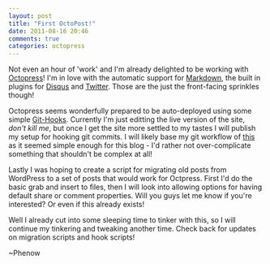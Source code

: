 ```yaml
---
layout: post
title: "First OctoPost!"
date: 2011-08-16 20:46
comments: true
categories: octopress
---
```


Not even an hour of 'work' and I'm already delighted to be working with [Octopress](http://octopress.org/)! I'm in love with the automatic support for [Markdown](http://daringfireball.net/projects/markdown/), the built in plugins for [Disqus](http://disqus.com/) and [Twitter](http://twitter.com). Those are the just the front-facing sprinkles though!

Octopress seems wonderfully prepared to be auto-deployed using some simple [Git-Hooks](http://www.kernel.org/pub/software/scm/git/docs/githooks.html). Currently I'm just editting the live version of the site, _don't kill me_, but once I get the site more settled to my tastes I will publish my setup for hooking git commits. I will likely base my git workflow of [this](http://joemaller.com/990/a-web-focused-git-workflow/) as it seemed simple enough for this blog - I'd rather not over-complicate something that shouldn't be complex at all!

Lastly I was hoping to create a script for migrating old posts from WordPress to a set of posts that would work for Octpress. First I'd do the basic grab and insert to files, then I will look into allowing options for having default share or comment properties. Will you guys let me know if you're interested? Or even if this already exists!

Well I already cut into some sleeping time to tinker with this, so I will continue my tinkering and tweaking another time. Check back for updates on migration scripts and hook scripts!

~Phenow
